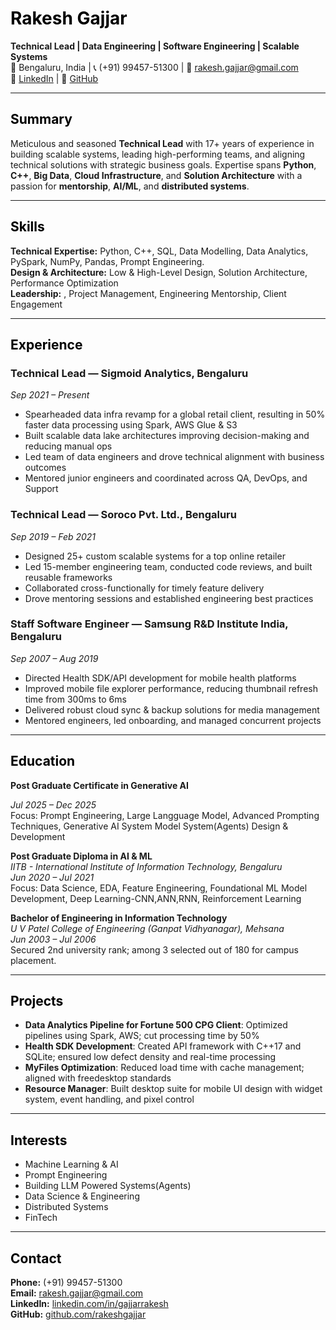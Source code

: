 # <span style="color:black;">Rakesh Gajjar</span>

**Technical Lead | Data Engineering | Software Engineering | Scalable Systems**  
📍 Bengaluru, India | 📞 (+91) 99457-51300 | 📧 [rakesh.gajjar@gmail.com](mailto:rakesh.gajjar@gmail.com)  
🔗 [LinkedIn](https://www.linkedin.com/in/gajjarrakesh/) | 🔗 [GitHub](https://github.com/rakeshgajjar)

---

<h2 style="color:black;">Summary</h2>

Meticulous and seasoned **Technical Lead** with 17+ years of experience in building scalable systems, leading high-performing teams, and aligning technical solutions with strategic business goals. Expertise spans **Python**, **C++**, **Big Data**, **Cloud Infrastructure**, and **Solution Architecture** with a passion for **mentorship**, **AI/ML**, and **distributed systems**.

---

<h2 style="color:black;">Skills</h2>

**Technical Expertise:** Python, C++, SQL, Data Modelling, Data Analytics, PySpark, NumPy, Pandas, Prompt Engineering.   
**Design & Architecture:** Low & High-Level Design, Solution Architecture, Performance Optimization  
**Leadership:** , Project Management, Engineering Mentorship, Client Engagement

---

<h2 style="color:black;">Experience</h2>

### Technical Lead — **Sigmoid Analytics**, Bengaluru  
*Sep 2021 – Present*

- Spearheaded data infra revamp for a global retail client, resulting in 50% faster data processing using Spark, AWS Glue & S3  
- Built scalable data lake architectures improving decision-making and reducing manual ops  
- Led team of data engineers and drove technical alignment with business outcomes  
- Mentored junior engineers and coordinated across QA, DevOps, and Support

### Technical Lead — **Soroco Pvt. Ltd.**, Bengaluru  
*Sep 2019 – Feb 2021*

- Designed 25+ custom scalable systems for a top online retailer  
- Led 15-member engineering team, conducted code reviews, and built reusable frameworks  
- Collaborated cross-functionally for timely feature delivery  
- Drove mentoring sessions and established engineering best practices

### Staff Software Engineer — **Samsung R&D Institute India**, Bengaluru  
*Sep 2007 – Aug 2019*

- Directed Health SDK/API development for mobile health platforms  
- Improved mobile file explorer performance, reducing thumbnail refresh time from 300ms to 6ms  
- Delivered robust cloud sync & backup solutions for media management  
- Mentored engineers, led onboarding, and managed concurrent projects

---

<h2 style="color:black;">Education</h2>

**Post Graduate Certificate in Generative AI** 

*Jul 2025 – Dec 2025*  
Focus: Prompt Engineering, Large Langguage Model, Advanced Prompting Techniques, Generative AI System Model System(Agents) Design & Development

**Post Graduate Diploma in AI & ML**  
*IITB - International Institute of Information Technology, Bengaluru*  
*Jun 2020 – Jul 2021*  
Focus: Data Science, EDA, Feature Engineering, Foundational ML Model Development, Deep Learning-CNN,ANN,RNN, Reinforcement Learning

**Bachelor of Engineering in Information Technology**  
*U V Patel College of Engineering (Ganpat Vidhyanagar), Mehsana*  
*Jun 2003 – Jul 2006*  
Secured 2nd university rank; among 3 selected out of 180 for campus placement.

---

<h2 style="color:black;">Projects</h2>

- **Data Analytics Pipeline for Fortune 500 CPG Client**: Optimized pipelines using Spark, AWS; cut processing time by 50%  
- **Health SDK Development**: Created API framework with C++17 and SQLite; ensured low defect density and real-time processing  
- **MyFiles Optimization**: Reduced load time with cache management; aligned with freedesktop standards  
- **Resource Manager**: Built desktop suite for mobile UI design with widget system, event handling, and pixel control

---

<h2 style="color:black;">Interests</h2>

- Machine Learning & AI
- Prompt Engineering
- Building LLM Powered Systems(Agents)
- Data Science & Engineering
- Distributed Systems  
- FinTech

---

<h2 style="color:black;">Contact</h2>

**Phone:** (+91) 99457-51300  
**Email:** [rakesh.gajjar@gmail.com](mailto:rakesh.gajjar@gmail.com)  
**LinkedIn:** [linkedin.com/in/gajjarrakesh](https://www.linkedin.com/in/gajjarrakesh/)  
**GitHub:** [github.com/rakeshgajjar](https://github.com/rakeshgajjar)

